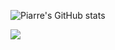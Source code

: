 ![Piarre's GitHub stats](https://github-readme-stats.vercel.app/api?username=piarre&show_icons=true&hide=prs,contribs,issues&theme=onedark)

![](https://github.com/Piarre/github-stats/blob/master/generated/languages.svg)

<!--
**Piarre/Piarre** is a ✨ _special_ ✨ repository because its `README.md` (this file) appears on your GitHub profile.

Here are some ideas to get you started:

- 🔭 I’m currently working on ...
- 🌱 I’m currently learning ...
- 👯 I’m looking to collaborate on ...
- 🤔 I’m looking for help with ...
- 💬 Ask me about ...
- 📫 How to reach me: ...
- 😄 Pronouns: ...
- ⚡ Fun fact: ...
-->
